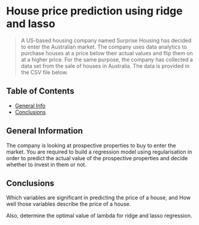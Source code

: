 # House price prediction using ridge and lasso
> A US-based housing company named Surprise Housing has decided to enter the Australian market. The company uses data analytics to purchase houses at a price below their actual values and flip them on at a higher price. For the same purpose, the company has collected a data set from the sale of houses in Australia. The data is provided in the CSV file below.


## Table of Contents
* [General Info](#general-information)
* [Conclusions](#conclusions)

<!-- You can include any other section that is pertinent to your problem -->

## General Information
The company is looking at prospective properties to buy to enter the market. You are required to build a regression model using regularisation in order to predict the actual value of the prospective properties and decide whether to invest in them or not.

<!-- You don't have to answer all the questions - just the ones relevant to your project. -->

## Conclusions
Which variables are significant in predicting the price of a house, and
How well those variables describe the price of a house.
 
Also, determine the optimal value of lambda for ridge and lasso regression.






